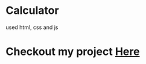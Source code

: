 # Calculator
used html, css and js

<h1>Checkout my project <a href="http://yas-tm.github.io/Calculator">Here</a>
